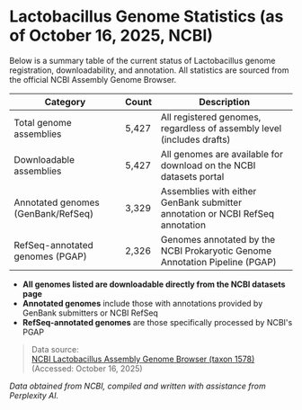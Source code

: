 # Lactobacillus Genome Statistics (as of October 16, 2025, NCBI)

Below is a summary table of the current status of Lactobacillus genome registration, downloadability, and annotation. All statistics are sourced from the official NCBI Assembly Genome Browser.

| Category                         | Count  | Description                                                                |
| --------------------------------- | ------ | -------------------------------------------------------------------------- |
| Total genome assemblies           | 5,427  | All registered genomes, regardless of assembly level (includes drafts)     |
| Downloadable assemblies           | 5,427  | All genomes are available for download on the NCBI datasets portal         |
| Annotated genomes (GenBank/RefSeq)| 3,329  | Assemblies with either GenBank submitter annotation or NCBI RefSeq annotation |
| RefSeq-annotated genomes (PGAP)   | 2,326  | Genomes annotated by the NCBI Prokaryotic Genome Annotation Pipeline (PGAP) |

- **All genomes listed are downloadable directly from the NCBI datasets page**
- **Annotated genomes** include those with annotations provided by GenBank submitters or NCBI RefSeq
- **RefSeq-annotated genomes** are those specifically processed by NCBI's PGAP

> Data source:  
> [NCBI Lactobacillus Assembly Genome Browser (taxon 1578)](https://www.ncbi.nlm.nih.gov/datasets/genome/?taxon=1578) (Accessed: October 16, 2025)

*Data obtained from NCBI, compiled and written with assistance from Perplexity AI.*
